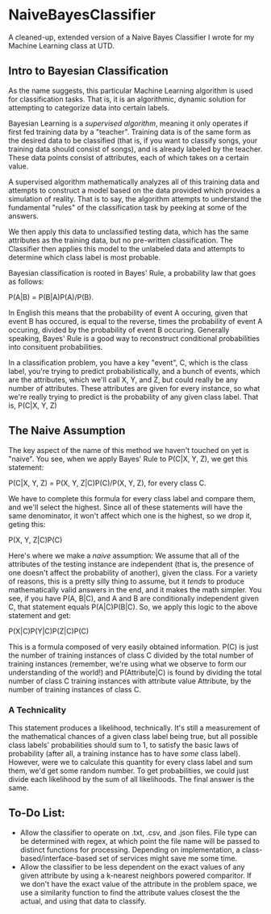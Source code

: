 # NaiveBayesClassifier

A cleaned-up, extended version of a Naive Bayes Classifier I wrote for my Machine Learning class at UTD.

## Intro to Bayesian Classification

As the name suggests, this particular Machine Learning algorithm is used for classification tasks. That is, it is an algorithmic, dynamic solution for attempting to categorize data into certain labels.

Bayesian Learning is a *supervised algorithm*, meaning it only operates if first fed training data by a "teacher". Training data is of the same form as the desired data to be classified (that is, if you want to classify songs, your training data should consist of songs), and is already labeled by the teacher. These data points consist of attributes, each of which takes on a certain value.

A supervised algorithm mathematically analyzes all of this training data and attempts to construct a model based on the data provided which provides a simulation of reality. That is to say, the algorithm attempts to understand the fundamental "rules" of the classification task by peeking at some of the answers.

We then apply this data to unclassified testing data, which has the same attributes as the training data, but no pre-written classification. The Classifier then applies this model to the unlabeled data and attempts to determine which class label is most probable.

Bayesian classification is rooted in Bayes' Rule, a probability law that goes as follows: 

P(A|B) = P(B|A)P(A)/P(B).

In English this means that the probability of event A occuring, given that event B has occured, is equal to the reverse, times the probability of event A occuring, divided by the probability of event B occuring. Generally speaking, Bayes' Rule is a good way to reconstruct conditional probabilities into consituent probabilities.

In a classification problem, you have a key "event", C, which is the class label, you're trying to predict probabilistically, and a bunch of events, which are the attributes, which we'll call X, Y, and Z, but could really be any number of attributes. These attributes are given for every instance, so what we're really trying to predict is the probability of any given class label. That is, P(C|X, Y, Z)

## The Naive Assumption

The key aspect of the name of this method we haven't touched on yet is "naive". You see, when we apply Bayes' Rule to P(C|X, Y, Z), we get this statement:

P(C|X, Y, Z) = P(X, Y, Z|C)P(C)/P(X, Y, Z), for every class C.

We have to complete this formula for every class label and compare them, and we'll select the highest. Since all of these statements will have the same denominator, it won't affect which one is the highest, so we drop it, geting this:

P(X, Y, Z|C)P(C)

Here's where we make a *naive* assumption: We assume that all of the attributes of the testing instance are independent (that is, the presence of one doesn't affect the probability of another), given the class. For a variety of reasons, this is a pretty silly thing to assume, but it *tends* to produce mathematically valid answers in the end, and it makes the math simpler. You see, if you have P(A, B|C), and A and B are conditionally independent given C, that statement equals P(A|C)P(B|C). So, we apply this logic to the above statement and get:

P(X|C)P(Y|C)P(Z|C)P(C)

This is a formula composed of very easily obtained information. P(C) is just the number of training instances of class C divided by the total number of training instances (remember, we're using what we observe to form our understanding of the world!) and P(Attribute|C) is found by dividing the total number of class C training instances with attribute value Attribute, by the number of training instances of class C.

### A Technicality

This statement produces a likelihood, technically. It's still a measurement of the mathematical chances of a given class label being true, but all possible class labels' probabilities should sum to 1, to satisfy the basic laws of probability (after all, a training instance has to have *some* class label). However, were we to calculate this quantity for every class label and sum them, we'd get some random number. To get probabilities, we could just divide each likelihood by the sum of all likelihoods. The final answer is the same.

## To-Do List:

* Allow the classifier to operate on .txt, .csv, and .json files. File type can be determined with regex, at which point the file name will be passed to distinct functions for processing. Depending on implementation, a class-based/interface-based set of services might save me some time.
* Allow the classifier to be less dependent on the exact values of any given attribute by using a k-nearest neighbors powered comparitor. If we don't have the exact value of the attribute in the problem space, we use a similarity function to find the attribute values closest the the actual, and using that data to classify.
